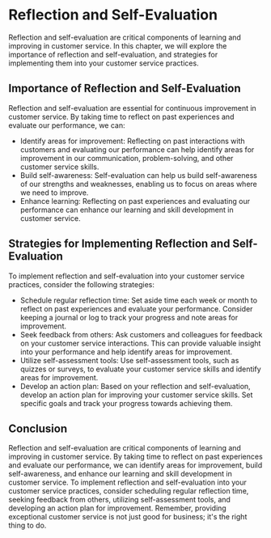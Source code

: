 Reflection and Self-Evaluation
==========================================================================================

Reflection and self-evaluation are critical components of learning and improving in customer service. In this chapter, we will explore the importance of reflection and self-evaluation, and strategies for implementing them into your customer service practices.

Importance of Reflection and Self-Evaluation
--------------------------------------------

Reflection and self-evaluation are essential for continuous improvement in customer service. By taking time to reflect on past experiences and evaluate our performance, we can:

* Identify areas for improvement: Reflecting on past interactions with customers and evaluating our performance can help identify areas for improvement in our communication, problem-solving, and other customer service skills.
* Build self-awareness: Self-evaluation can help us build self-awareness of our strengths and weaknesses, enabling us to focus on areas where we need to improve.
* Enhance learning: Reflecting on past experiences and evaluating our performance can enhance our learning and skill development in customer service.

Strategies for Implementing Reflection and Self-Evaluation
----------------------------------------------------------

To implement reflection and self-evaluation into your customer service practices, consider the following strategies:

* Schedule regular reflection time: Set aside time each week or month to reflect on past experiences and evaluate your performance. Consider keeping a journal or log to track your progress and note areas for improvement.
* Seek feedback from others: Ask customers and colleagues for feedback on your customer service interactions. This can provide valuable insight into your performance and help identify areas for improvement.
* Utilize self-assessment tools: Use self-assessment tools, such as quizzes or surveys, to evaluate your customer service skills and identify areas for improvement.
* Develop an action plan: Based on your reflection and self-evaluation, develop an action plan for improving your customer service skills. Set specific goals and track your progress towards achieving them.

Conclusion
----------

Reflection and self-evaluation are critical components of learning and improving in customer service. By taking time to reflect on past experiences and evaluate our performance, we can identify areas for improvement, build self-awareness, and enhance our learning and skill development in customer service. To implement reflection and self-evaluation into your customer service practices, consider scheduling regular reflection time, seeking feedback from others, utilizing self-assessment tools, and developing an action plan for improvement. Remember, providing exceptional customer service is not just good for business; it's the right thing to do.
